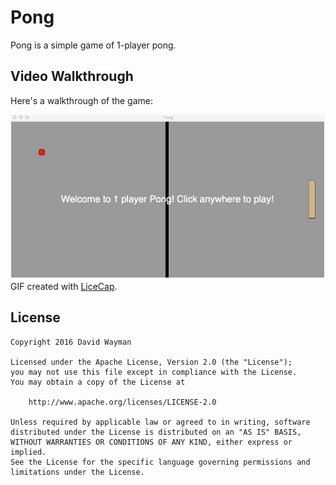 # Pong

Pong is a simple game of 1-player pong.

## Video Walkthrough

Here's a walkthrough of the game:

![Pong demo](pongDemo_v1.gif)
GIF created with [LiceCap](http://www.cockos.com/licecap/).

## License

    Copyright 2016 David Wayman

    Licensed under the Apache License, Version 2.0 (the "License");
    you may not use this file except in compliance with the License.
    You may obtain a copy of the License at

        http://www.apache.org/licenses/LICENSE-2.0

    Unless required by applicable law or agreed to in writing, software
    distributed under the License is distributed on an "AS IS" BASIS,
    WITHOUT WARRANTIES OR CONDITIONS OF ANY KIND, either express or implied.
    See the License for the specific language governing permissions and
    limitations under the License.
